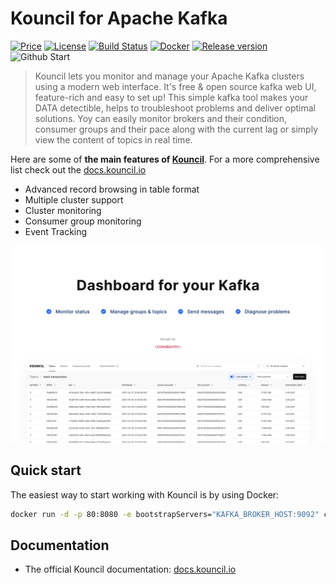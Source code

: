 # Kouncil for Apache Kafka
[![Price](https://img.shields.io/badge/price-FREE-0098f7.svg)](https://github.com/consdata/kouncil/blob/master/LICENSE)
[![License](https://img.shields.io/badge/License-GPLv3-blue.svg)](https://github.com/consdata/kouncil/blob/master/LICENSE)
[![Build Status](https://github.com/Consdata/kouncil/actions/workflows/build.yml/badge.svg)](https://github.com/Consdata/kouncil/actions/workflows/build.yml)
[![Docker](https://img.shields.io/docker/pulls/consdata/kouncil.svg)](https://hub.docker.com/r/consdata/kouncil)
[![Release version](https://img.shields.io/github/v/release/consdata/kouncil)](https://github.com/consdata/kouncil/releases)
![Github Start](https://img.shields.io/github/stars/consdata/kouncil.svg)

> Kouncil lets you monitor and manage your Apache Kafka clusters using a modern web interface. It's free & open source kafka web UI, feature-rich and easy to set up! This simple kafka tool makes your DATA detectible, helps to troubleshoot problems and deliver optimal solutions. Yoy can easily monitor brokers and their condition, consumer groups and their pace along with the current lag or simply view the content of topics in real time.

Here are some of **the main features of [Kouncil](https://kouncil.io)**. For a more comprehensive list check out the [docs.kouncil.io](https://docs.kouncil.io)
* Advanced record browsing in table format
* Multiple cluster support
* Cluster monitoring
* Consumer group monitoring
* Event Tracking

![Kouncil](.github/img/jumbo.png)

## Quick start

The easiest way to start working with Kouncil is by using Docker:

```bash
docker run -d -p 80:8080 -e bootstrapServers="KAFKA_BROKER_HOST:9092" consdata/kouncil:latest
```

## Documentation
* The official Kouncil documentation: [docs.kouncil.io](https://docs.kouncil.io)
